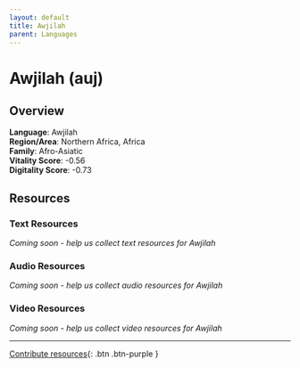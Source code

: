 ```yaml
---
layout: default
title: Awjilah
parent: Languages
---
```


# Awjilah (auj)

## Overview

**Language**: Awjilah  
**Region/Area**: Northern Africa, Africa  
**Family**: Afro-Asiatic  
**Vitality Score**: -0.56  
**Digitality Score**: -0.73  

## Resources

### Text Resources
*Coming soon - help us collect text resources for Awjilah*

### Audio Resources
*Coming soon - help us collect audio resources for Awjilah*

### Video Resources
*Coming soon - help us collect video resources for Awjilah*

---

[Contribute resources](https://fairtrain.github.io/){: .btn .btn-purple }
